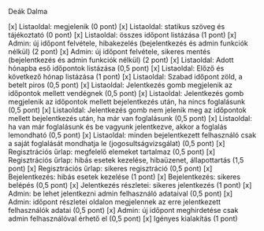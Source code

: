 Deák Dalma

[x] Listaoldal: megjelenik (0 pont)
[x] Listaoldal: statikus szöveg és tájékoztató (0 pont)
[x] Listaoldal: összes időpont listázása (1 pont)
[x] Admin: új időpont felvétele, hibakezelés (bejelentkezés és admin funkciók nélkül) (2 pont)
[x] Admin: új időpont felvétele, sikeres mentés (bejelentkezés és admin funkciók nélkül) (2 pont)
[x] Listaoldal: Adott hónapba eső időpontok listázása (0,5 pont)
[x] Listaoldal: Előző és következő hónap listázása (1 pont)
[x] Listaoldal: Szabad időpont zöld, a betelt piros (0,5 pont)
[x] Listaoldal: Jelentkezés gomb megjelenik az időpontok mellett vendégnek (0,5 pont)
[x] Listaoldal: Jelentkezés gomb megjelenik az időpontok mellett bejelentkezés után, ha nincs foglalásunk (0,5 pont)
[x] Listaoldal: Jelentkezés gomb nem jelenik meg az időpontok mellett bejelentkezés után, ha már van foglalásunk (0,5 pont)
[x] Listaoldal: ha van már foglalásunk és be vagyunk jelentkezve, akkor a foglalás lemondható (0,5 pont)
[x] Listaoldal: minden bejelentkezett felhasználó csak a saját foglalását mondhatja le (jogosultságvizsgálat) (0,5 pont)
[x] Regisztrációs űrlap: megfelelő elemeket tartalmaz (0,5 pont)
[x] Regisztrációs űrlap: hibás esetek kezelése, hibaüzenet, állapottartás (1,5 pont)
[x] Regisztrációs űrlap: sikeres regisztráció (0,5 pont)
[x] Bejelentkezés: hibás esetek kezelése (1 pont)
[x] Bejelentkezés: sikeres belépés (0,5 pont)
[x] Jelentkezés részletei: sikeres jelentkezés (1 pont)
[x] Admin: be lehet jelentkezni admin felhasználó adataival (0,5 pont)
[x] Admin: időpont részletei oldalon megjelennek az erre jelentkezett felhasználók adatai (0,5 pont)
[x] Admin: új időpont meghirdetése csak admin felhasználóval érhető el (0,5 pont)
[x] Igényes kialakítás (1 pont)